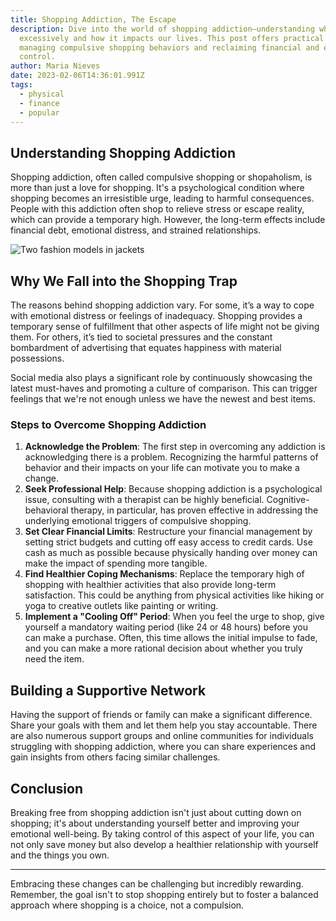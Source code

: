```yaml
---
title: Shopping Addiction, The Escape
description: Dive into the world of shopping addiction—understanding why we shop
  excessively and how it impacts our lives. This post offers practical tips for
  managing compulsive shopping behaviors and reclaiming financial and emotional
  control.
author: Maria Nieves
date: 2023-02-06T14:36:01.991Z
tags:
  - physical
  - finance
  - popular
---
```

## Understanding Shopping Addiction

Shopping addiction, often called compulsive shopping or shopaholism, is more than just a love for shopping. It's a psychological condition where shopping becomes an irresistible urge, leading to harmful consequences. People with this addiction often shop to relieve stress or escape reality, which can provide a temporary high. However, the long-term effects include financial debt, emotional distress, and strained relationships.

![Two fashion models in jackets](/static/img/blog-image-6.png "Two fashion models in jackets")

## Why We Fall into the Shopping Trap

The reasons behind shopping addiction vary. For some, it’s a way to cope with emotional distress or feelings of inadequacy. Shopping provides a temporary sense of fulfillment that other aspects of life might not be giving them. For others, it’s tied to societal pressures and the constant bombardment of advertising that equates happiness with material possessions.

Social media also plays a significant role by continuously showcasing the latest must-haves and promoting a culture of comparison. This can trigger feelings that we're not enough unless we have the newest and best items.

### Steps to Overcome Shopping Addiction

1. **Acknowledge the Problem**: The first step in overcoming any addiction is acknowledging there is a problem. Recognizing the harmful patterns of behavior and their impacts on your life can motivate you to make a change.
2. **Seek Professional Help**: Because shopping addiction is a psychological issue, consulting with a therapist can be highly beneficial. Cognitive-behavioral therapy, in particular, has proven effective in addressing the underlying emotional triggers of compulsive shopping.
3. **Set Clear Financial Limits**: Restructure your financial management by setting strict budgets and cutting off easy access to credit cards. Use cash as much as possible because physically handing over money can make the impact of spending more tangible.
4. **Find Healthier Coping Mechanisms**: Replace the temporary high of shopping with healthier activities that also provide long-term satisfaction. This could be anything from physical activities like hiking or yoga to creative outlets like painting or writing.
5. **Implement a "Cooling Off" Period**: When you feel the urge to shop, give yourself a mandatory waiting period (like 24 or 48 hours) before you can make a purchase. Often, this time allows the initial impulse to fade, and you can make a more rational decision about whether you truly need the item.

## Building a Supportive Network

Having the support of friends or family can make a significant difference. Share your goals with them and let them help you stay accountable. There are also numerous support groups and online communities for individuals struggling with shopping addiction, where you can share experiences and gain insights from others facing similar challenges.

## Conclusion

Breaking free from shopping addiction isn't just about cutting down on shopping; it's about understanding yourself better and improving your emotional well-being. By taking control of this aspect of your life, you can not only save money but also develop a healthier relationship with yourself and the things you own.

- - -

Embracing these changes can be challenging but incredibly rewarding. Remember, the goal isn't to stop shopping entirely but to foster a balanced approach where shopping is a choice, not a compulsion.